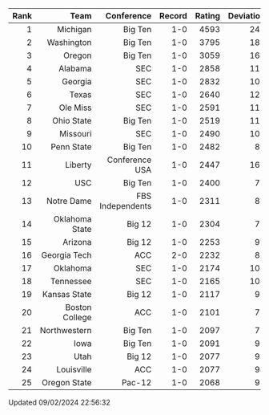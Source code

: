 | Rank  | Team                 | Conference           | Record   | Rating | Deviation |
| ---:  | ---:                 | ---:                 | ---:     | ---:   | ---:      |
| 1     | Michigan             | Big Ten              | 1-0      | 4593   | 246       |
| 2     | Washington           | Big Ten              | 1-0      | 3795   | 186       |
| 3     | Oregon               | Big Ten              | 1-0      | 3059   | 164       |
| 4     | Alabama              | SEC                  | 1-0      | 2858   | 115       |
| 5     | Georgia              | SEC                  | 1-0      | 2832   | 106       |
| 6     | Texas                | SEC                  | 1-0      | 2640   | 124       |
| 7     | Ole Miss             | SEC                  | 1-0      | 2591   | 111       |
| 8     | Ohio State           | Big Ten              | 1-0      | 2519   | 112       |
| 9     | Missouri             | SEC                  | 1-0      | 2490   | 108       |
| 10    | Penn State           | Big Ten              | 1-0      | 2482   | 88        |
| 11    | Liberty              | Conference USA       | 1-0      | 2447   | 169       |
| 12    | USC                  | Big Ten              | 1-0      | 2400   | 72        |
| 13    | Notre Dame           | FBS Independents     | 1-0      | 2311   | 81        |
| 14    | Oklahoma State       | Big 12               | 1-0      | 2304   | 75        |
| 15    | Arizona              | Big 12               | 1-0      | 2253   | 99        |
| 16    | Georgia Tech         | ACC                  | 2-0      | 2232   | 89        |
| 17    | Oklahoma             | SEC                  | 1-0      | 2174   | 100       |
| 18    | Tennessee            | SEC                  | 1-0      | 2165   | 104       |
| 19    | Kansas State         | Big 12               | 1-0      | 2117   | 98        |
| 20    | Boston College       | ACC                  | 1-0      | 2101   | 72        |
| 21    | Northwestern         | Big Ten              | 1-0      | 2097   | 77        |
| 22    | Iowa                 | Big Ten              | 1-0      | 2091   | 99        |
| 23    | Utah                 | Big 12               | 1-0      | 2077   | 98        |
| 24    | Louisville           | ACC                  | 1-0      | 2077   | 94        |
| 25    | Oregon State         | Pac-12               | 1-0      | 2068   | 98        |

Updated 09/02/2024 22:56:32
